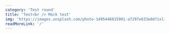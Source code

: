 ```yaml
---
category: 'Test round'
title: 'Test<br /> Mock test'
img: 'https://images.unsplash.com/photo-1495446815901-a7297e633e8d?ixlib=rb-1.2.1&ixid=MnwxMjA3fDB8MHxzZWFyY2h8Mnx8Ym9va3N8ZW58MHx8MHx8&auto=format&fit=crop&w=800&q=60'
readMoreLink: '/'
---
```

